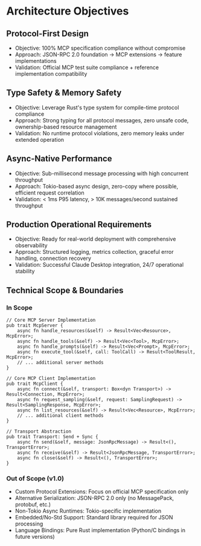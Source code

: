 # Architecture Objectives

## Protocol-First Design

- Objective: 100% MCP specification compliance without compromise
- Approach: JSON-RPC 2.0 foundation → MCP extensions → feature implementations
- Validation: Official MCP test suite compliance + reference implementation compatibility

## Type Safety & Memory Safety

- Objective: Leverage Rust's type system for compile-time protocol compliance
- Approach: Strong typing for all protocol messages, zero unsafe code, ownership-based resource management
- Validation: No runtime protocol violations, zero memory leaks under extended operation

## Async-Native Performance

- Objective: Sub-millisecond message processing with high concurrent throughput
- Approach: Tokio-based async design, zero-copy where possible, efficient request correlation
- Validation: < 1ms P95 latency, > 10K messages/second sustained throughput

## Production Operational Requirements

- Objective: Ready for real-world deployment with comprehensive observability
- Approach: Structured logging, metrics collection, graceful error handling, connection recovery
- Validation: Successful Claude Desktop integration, 24/7 operational stability

## Technical Scope & Boundaries

### In Scope

```rust,ignore
// Core MCP Server Implementation
pub trait McpServer {
    async fn handle_resources(&self) -> Result<Vec<Resource>, McpError>;
    async fn handle_tools(&self) -> Result<Vec<Tool>, McpError>;
    async fn handle_prompts(&self) -> Result<Vec<Prompt>, McpError>;
    async fn execute_tool(&self, call: ToolCall) -> Result<ToolResult, McpError>;
    // ... additional server methods
}

// Core MCP Client Implementation  
pub trait McpClient {
    async fn connect(&self, transport: Box<dyn Transport>) -> Result<Connection, McpError>;
    async fn request_sampling(&self, request: SamplingRequest) -> Result<SamplingResponse, McpError>;
    async fn list_resources(&self) -> Result<Vec<Resource>, McpError>;
    // ... additional client methods
}

// Transport Abstraction
pub trait Transport: Send + Sync {
    async fn send(&self, message: JsonRpcMessage) -> Result<(), TransportError>;
    async fn receive(&self) -> Result<JsonRpcMessage, TransportError>;
    async fn close(&self) -> Result<(), TransportError>;
}
```

### Out of Scope (v1.0)

- Custom Protocol Extensions: Focus on official MCP specification only
- Alternative Serialization: JSON-RPC 2.0 only (no MessagePack, protobuf, etc.)
- Non-Tokio Async Runtimes: Tokio-specific implementation
- Embedded/No-Std Support: Standard library required for JSON processing
- Language Bindings: Pure Rust implementation (Python/C bindings in future versions)
